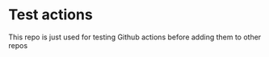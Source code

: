 # Test actions

This repo is just used for testing Github actions before adding them to other repos

